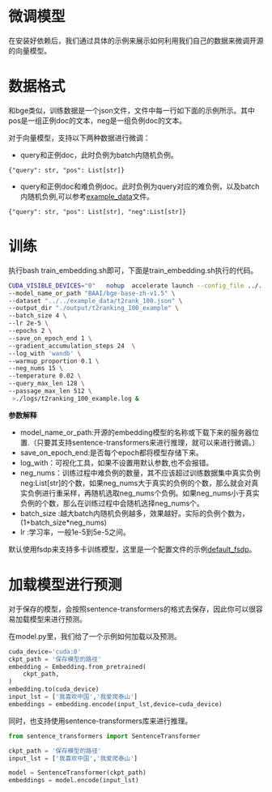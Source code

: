 # 微调模型
在安装好依赖后，我们通过具体的示例来展示如何利用我们自己的数据来微调开源的向量模型。

# 数据格式

和bge类似，训练数据是一个json文件，文件中每一行如下面的示例所示。其中pos是一组正例doc的文本，neg是一组负例doc的文本。

对于向量模型，支持以下两种数据进行微调：

- query和正例doc，此时负例为batch内随机负例。
```
{"query": str, "pos": List[str]}
```
- query和正例doc和难负例doc。此时负例为query对应的难负例，以及batch内随机负例,可以参考[example_data](https://github.com/NLPJCL/RAG-Retrieval/blob/master/example_data/t2rank_100.json)文件。
```
{"query": str, "pos": List[str], "neg":List[str]}
```

# 训练

执行bash train_embedding.sh即可，下面是train_embedding.sh执行的代码。

```bash
CUDA_VISIBLE_DEVICES="0"   nohup  accelerate launch --config_file ../../config/default_fsdp.yaml train_embedding.py  \
--model_name_or_path "BAAI/bge-base-zh-v1.5" \
--dataset "../../example_data/t2rank_100.json" \
--output_dir "./output/t2ranking_100_example" \
--batch_size 4 \
--lr 2e-5 \
--epochs 2 \
--save_on_epoch_end 1 \
--gradient_accumulation_steps 24  \
--log_with 'wandb' \
--warmup_proportion 0.1 \
--neg_nums 15 \
--temperature 0.02 \
--query_max_len 128 \
--passage_max_len 512 \
 >./logs/t2ranking_100_example.log &
```

**参数解释**
- model_name_or_path:开源的embedding模型的名称或下载下来的服务器位置.（只要其支持sentence-transformers来进行推理，就可以来进行微调。）
- save_on_epoch_end:是否每个epoch都将模型存储下来。
- log_with：可视化工具，如果不设置用默认参数,也不会报错。
- neg_nums：训练过程中难负例的数量，其不应该超过训练数据集中真实负例neg:List[str]的个数，如果neg_nums大于真实的负例的个数，那么就会对真实负例进行重采样，再随机选取neg_nums个负例。如果neg_nums小于真实负例的个数，那么在训练过程中会随机选择neg_nums个。
- batch_size :越大batch内随机负例越多，效果越好。实际的负例个数为，(1+batch_size*neg_nums)
- lr :学习率，一般1e-5到5e-5之间。

默认使用fsdp来支持多卡训练模型，这里是一个配置文件的示例[default_fsdp](https://github.com/NLPJCL/RAG-Retrieval/blob/master/config/default_fsdp.yaml)。


# 加载模型进行预测

对于保存的模型，会按照sentence-transformers的格式去保存，因此你可以很容易加载模型来进行预测。

在model.py里，我们给了一个示例如何加载以及预测。


```python
cuda_device='cuda:0'
ckpt_path = '保存模型的路径'
embedding = Embedding.from_pretrained(
    ckpt_path,
)
embedding.to(cuda_device)
input_lst = ['我喜欢中国','我爱爬泰山']
embeddings = embedding.encode(input_lst,device=cuda_device)

```

同时，也支持使用sentence-transformers库来进行推理。
```python
from sentence_transformers import SentenceTransformer

ckpt_path = '保存模型的路径'
input_lst = ['我喜欢中国','我爱爬泰山']

model = SentenceTransformer(ckpt_path)
embeddings = model.encode(input_lst)

```
